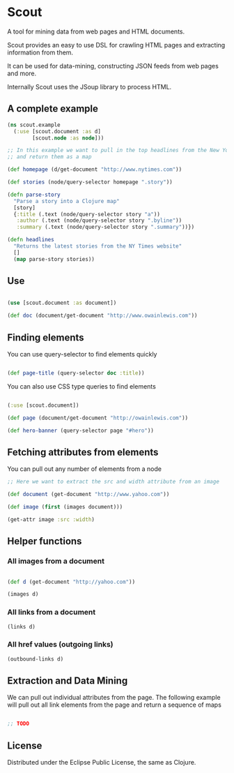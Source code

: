 # Scout

A tool for mining data from web pages and HTML documents.

Scout provides an easy to use DSL for crawling HTML pages and extracting information from them.

It can be used for data-mining, constructing JSON feeds from web pages and more.

Internally Scout uses the JSoup library to process HTML.

## A complete example

```clojure
(ns scout.example
  (:use [scout.document :as d]
        [scout.node :as node]))

;; In this example we want to pull in the top headlines from the New York Times
;; and return them as a map

(def homepage (d/get-document "http://www.nytimes.com"))

(def stories (node/query-selector homepage ".story"))

(defn parse-story
  "Parse a story into a Clojure map"
  [story]
  {:title (.text (node/query-selector story "a"))
   :author (.text (node/query-selector story ".byline"))
   :summary (.text (node/query-selector story ".summary"))})

(defn headlines
  "Returns the latest stories from the NY Times website"
  []
  (map parse-story stories))

```

## Use

```clojure

(use [scout.document :as document])

(def doc (document/get-document "http://www.owainlewis.com"))

```
## Finding elements

You can use query-selector to find elements quickly

```clojure

(def page-title (query-selector doc :title))

```

You can also use CSS type queries to find elements

```clojure

(:use [scout.document])

(def page (document/get-document "http://owainlewis.com"))

(def hero-banner (query-selector page "#hero"))
```

## Fetching attributes from elements

You can pull out any number of elements from a node

```clojure
;; Here we want to extract the src and width attribute from an image

(def document (get-document "http://www.yahoo.com"))

(def image (first (images document)))

(get-attr image :src :width)
```

## Helper functions

### All images from a document

```clojure

(def d (get-document "http://yahoo.com"))

(images d)
```

### All links from a document

```clojure
(links d)
```

### All href values (outgoing links)

```clojure
(outbound-links d)
```

## Extraction and Data Mining

We can pull out individual attributes from the page. The following example
will pull out all link elements from the page and return a sequence of maps

```clojure

;; TODO

```

## License

Distributed under the Eclipse Public License, the same as Clojure.
